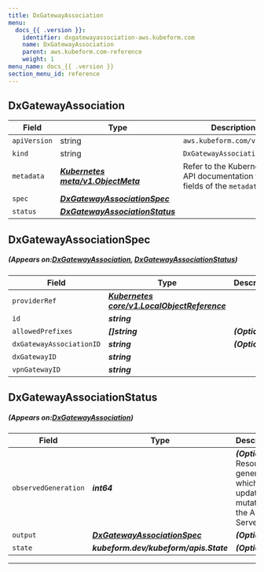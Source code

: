 ```yaml
---
title: DxGatewayAssociation
menu:
  docs_{{ .version }}:
    identifier: dxgatewayassociation-aws.kubeform.com
    name: DxGatewayAssociation
    parent: aws.kubeform.com-reference
    weight: 1
menu_name: docs_{{ .version }}
section_menu_id: reference
---
```


## DxGatewayAssociation
| Field | Type | Description |
| ------ | ----- | ----------- |
| `apiVersion` | string | `aws.kubeform.com/v1alpha1` |
|    `kind` | string | `DxGatewayAssociation` |
| `metadata` | ***[Kubernetes meta/v1.ObjectMeta](https://kubernetes.io/docs/reference/generated/kubernetes-api/v1.13/#objectmeta-v1-meta)***|Refer to the Kubernetes API documentation for the fields of the `metadata` field.|
| `spec` | ***[DxGatewayAssociationSpec](#DxGatewayAssociationSpec)***||
| `status` | ***[DxGatewayAssociationStatus](#DxGatewayAssociationStatus)***||
## DxGatewayAssociationSpec
##### (Appears on:[DxGatewayAssociation](#DxGatewayAssociation), [DxGatewayAssociationStatus](#DxGatewayAssociationStatus))
| Field | Type | Description |
| ------ | ----- | ----------- |
| `providerRef` | ***[Kubernetes core/v1.LocalObjectReference](https://kubernetes.io/docs/reference/generated/kubernetes-api/v1.13/#localobjectreference-v1-core)***||
| `id` | ***string***||
| `allowedPrefixes` | ***[]string***| ***(Optional)*** |
| `dxGatewayAssociationID` | ***string***| ***(Optional)*** |
| `dxGatewayID` | ***string***||
| `vpnGatewayID` | ***string***||
## DxGatewayAssociationStatus
##### (Appears on:[DxGatewayAssociation](#DxGatewayAssociation))
| Field | Type | Description |
| ------ | ----- | ----------- |
| `observedGeneration` | ***int64***| ***(Optional)*** Resource generation, which is updated on mutation by the API Server.|
| `output` | ***[DxGatewayAssociationSpec](#DxGatewayAssociationSpec)***| ***(Optional)*** |
| `state` | ***kubeform.dev/kubeform/apis.State***| ***(Optional)*** |
---
